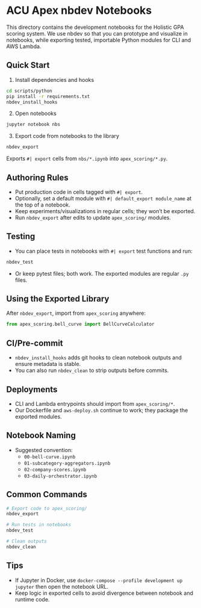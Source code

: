# ACU Apex nbdev Notebooks

This directory contains the development notebooks for the Holistic GPA scoring system. We use nbdev so that you can prototype and visualize in notebooks, while exporting tested, importable Python modules for CLI and AWS Lambda.

## Quick Start

1. Install dependencies and hooks
```bash
cd scripts/python
pip install -r requirements.txt
nbdev_install_hooks
```

2. Open notebooks
```bash
jupyter notebook nbs
```

3. Export code from notebooks to the library
```bash
nbdev_export
```
Exports `#| export` cells from `nbs/*.ipynb` into `apex_scoring/*.py`.

## Authoring Rules
- Put production code in cells tagged with `#| export`.
- Optionally, set a default module with `#| default_export module_name` at the top of a notebook.
- Keep experiments/visualizations in regular cells; they won’t be exported.
- Run `nbdev_export` after edits to update `apex_scoring/` modules.

## Testing
- You can place tests in notebooks with `#| export` test functions and run:
```bash
nbdev_test
```
- Or keep pytest files; both work. The exported modules are regular `.py` files.

## Using the Exported Library
After `nbdev_export`, import from `apex_scoring` anywhere:
```python
from apex_scoring.bell_curve import BellCurveCalculator
```

## CI/Pre-commit
- `nbdev_install_hooks` adds git hooks to clean notebook outputs and ensure metadata is stable.
- You can also run `nbdev_clean` to strip outputs before commits.

## Deployments
- CLI and Lambda entrypoints should import from `apex_scoring/*`.
- Our Dockerfile and `aws-deploy.sh` continue to work; they package the exported modules.

## Notebook Naming
- Suggested convention:
  - `00-bell-curve.ipynb`
  - `01-subcategory-aggregators.ipynb`
  - `02-company-scores.ipynb`
  - `03-daily-orchestrator.ipynb`

## Common Commands
```bash
# Export code to apex_scoring/
nbdev_export

# Run tests in notebooks
nbdev_test

# Clean outputs
nbdev_clean
```

## Tips
- If Jupyter in Docker, use `docker-compose --profile development up jupyter` then open the notebook URL.
- Keep logic in exported cells to avoid divergence between notebook and runtime code.
